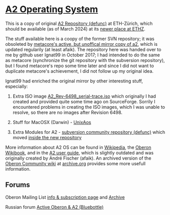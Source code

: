 # [A2 Operating System](https://en.wikipedia.org/wiki/A2_(operating_system)) 

This is a copy of original [A2 Repository (defunc)](https://trac.inf.ethz.ch/trac/lecturers/a2) at ETH-Zürich, which should be available (as of March 2024) at its [newer place at ETHZ](https://gitlab.inf.ethz.ch/felixf/oberon).  

The stuff available here is a coopy of the former SVN repository; it was obsoleted by [metacore's active, but unoffical mirror copy of a2](https://github.com/metacore/A2OS), which is updated regularily (at least afaik). The repository here was handed over to me by github user Ignat99 in October 2017; I had intended to do the same as metacore (synchronize the git repository with the subversion repository), but I found metacore's repo some time later and since I did not want to duplicate metacore's achievement, I did not follow up my original idea. 

Ignat99 had enriched the original mirror by other interesting stuff, especially:

1. Extra ISO image [A2_Rev-6498_serial-trace.iso](http://sourceforge.net/projects/a2oberon/files/) which originally I had created and provided quite some time ago on SourceForge. Sorrily I encountered problems in creating the ISO images, which I was unable to resolve, so there are no images after Revision 6498.

2. Stuff for MacOSX (Darwin) - [UnixAos](http://www.informatik.uni-bremen.de/~fld/UnixAos/)

3. Extra Modules for A2 - [subversion community repository (defunc)](https://www.ocp.inf.ethz.ch/svn/ocp/trunk/) which moved [inside the new repository](https://gitlab.inf.ethz.ch/felixf/oberon/-/tree/main/ocp?ref_type=heads)

More information about A2 OS can be found in [Wikipedia](https://en.wikipedia.org/wiki/A2_(operating_system)), the [Oberon Wikibook](https://en.wikibooks.org/wiki/Oberon), and in the [A2 user guide](https://gitlab.inf.ethz.ch/felixf/oberon/-/blob/main/ocp/Documentation/A2Documentation.pdf), which is slightly outdated and was originally created by André Fischer (afaik). An archived version of the [Oberon Community wiki](https://web.archive.org/web/*/http://www.ocp.inf.ethz.ch/wiki/OCP/Home) at [archive.org](https://archive.org) provides some more usefull information.

## Forums

Oberon Mailing List [info & subscription page](https://lists.inf.ethz.ch/mailman/listinfo/oberon) and [Archive](https://lists.inf.ethz.ch/pipermail/oberon/)

Russian forum [Active Oberon & A2 (Bluebottle)](http://forum.oberoncore.ru/viewforum.php?f=22)


